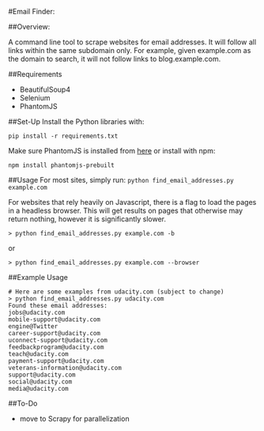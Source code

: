 #Email Finder:

##Overview:

A command line tool to scrape websites for email addresses.  It will follow all links within the same subdomain only.  For example, given example.com as the domain to search, it will not follow links to blog.example.com.

##Requirements

- BeautifulSoup4
- Selenium
- PhantomJS

##Set-Up
Install the Python libraries with:
```
pip install -r requirements.txt
```

Make sure PhantomJS is installed from [here](http://phantomjs.org/download.html)
or install with npm:
```
npm install phantomjs-prebuilt
```

##Usage
For most sites, simply run:
```python find_email_addresses.py example.com```

For websites that rely heavily on Javascript, there is a flag to load the pages in a headless browser.  This will get results on pages that otherwise may return nothing, however it is significantly slower.

```
> python find_email_addresses.py example.com -b
```
or
```
> python find_email_addresses.py example.com --browser
```

##Example Usage
```
# Here are some examples from udacity.com (subject to change)
> python find_email_addresses.py udacity.com
Found these email addresses:
jobs@udacity.com
mobile-support@udacity.com
engine@Twitter
career-support@udacity.com
uconnect-support@udacity.com
feedbackprogram@udacity.com
teach@udacity.com
payment-support@udacity.com
veterans-information@udacity.com
support@udacity.com
social@udacity.com
media@udacity.com
```

##To-Do
- move to Scrapy for parallelization
